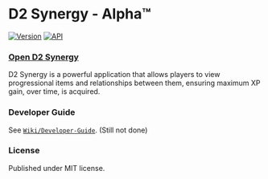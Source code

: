 # D2 Synergy - Alpha™

[![Version](https://img.shields.io/badge/Version-ALPHA-yellow)](https://github.com/brendanprice2003/D2Synergy_v0.3)
[![API](https://img.shields.io/badge/API-Bungie.net-blue)](https://bungie-net.github.io/multi/index.html)

### [Open D2 Synergy](https://d2synergy.com/)

D2 Synergy is a powerful application that allows players to view progressional items and relationships between them, ensuring maximum XP gain, over time, is acquired.

### Developer Guide

See [`Wiki/Developer-Guide`](https://github.com/brendanprice2003/D2-Synergy/wiki/Developer-Guide). (Still not done)

### License

Published under MIT license.
